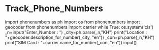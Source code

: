 # Track_Phone_Numbers
import phonenumbers as ph 
import os
from phonenumbers import geocoder
from phonenumbers import carrier
while True:
    os.system('cls')
    _n=input("Enter_Number : ")
    _city=ph.parse(_n,"KH")
    print("Location  : "+geocoder.description_for_number(_city, "en"))
    _con=ph.parse(_n,"KH")
    print("SIM Card  : "+carrier.name_for_number(_con, "en"))
    input()

